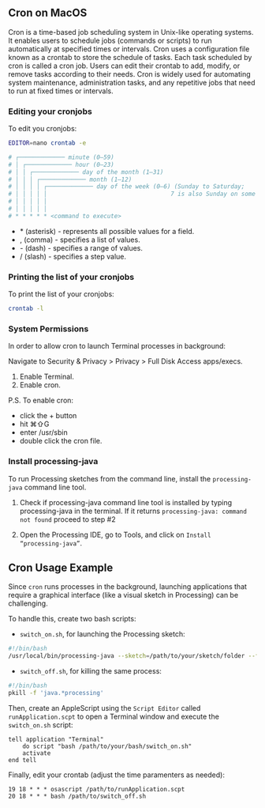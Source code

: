 ## Cron on MacOS

Cron is a time-based job scheduling system in Unix-like operating systems. It enables users to schedule jobs (commands or scripts) to run automatically at specified times or intervals. Cron uses a configuration file known as a crontab to store the schedule of tasks. Each task scheduled by cron is called a cron job. Users can edit their crontab to add, modify, or remove tasks according to their needs. Cron is widely used for automating system maintenance, administration tasks, and any repetitive jobs that need to run at fixed times or intervals.

### Editing your cronjobs

To edit you cronjobs:
```bash 
EDITOR=nano crontab -e
```

```bash 
# ┌───────────── minute (0–59)
# │ ┌───────────── hour (0–23)
# │ │ ┌───────────── day of the month (1–31)
# │ │ │ ┌───────────── month (1–12)
# │ │ │ │ ┌───────────── day of the week (0–6) (Sunday to Saturday;
# │ │ │ │ │                                   7 is also Sunday on some systems)
# │ │ │ │ │
# │ │ │ │ │
# * * * * * <command to execute>
``` 

- \* (asterisk) - represents all possible values for a field.
- \, (comma) - specifies a list of values.
- \- (dash) - specifies a range of values.
- \/ (slash) - specifies a step value.

### Printing the list of your cronjobs

To print the list of your cronjobs:
```bash 
crontab -l
```

### System Permissions

In order to allow cron to launch Terminal processes in background:

Navigate to Security & Privacy > Privacy > Full Disk Access apps/execs.
1. Enable Terminal.
2. Enable cron.

P.S.
To enable cron:
- click the + button
- hit ⌘⇧G
- enter /usr/sbin
- double click the cron file.

### Install processing-java

To run Processing sketches from the command line, install the `processing-java` command line tool.

1. Check if processing-java command line tool is installed by typing processing-java in the terminal. If it returns `processing-java: command not found` proceed to step #2

2. Open the Processing IDE, go to Tools, and click on `Install “processing-java”`.


## Cron Usage Example

Since `cron` runs processes in the background, launching applications that require a graphical interface (like a visual sketch in Processing) can be challenging.

To handle this, create two bash scripts:

* `switch_on.sh`, for launching the Processing sketch:
``` bash
#!/bin/bash
/usr/local/bin/processing-java --sketch=/path/to/your/sketch/folder --force --run 2>> /path/to/your/desktop/error_log.txt 
```

* `switch_off.sh`, for killing the same process:

``` bash
#!/bin/bash
pkill -f 'java.*processing'
```

Then, create an AppleScript using the `Script Editor` called `runApplication.scpt` to open a Terminal window and execute the `switch_on.sh` script:

``` AppleScript
tell application "Terminal"
	do script "bash /path/to/your/bash/switch_on.sh"
	activate
end tell
```

Finally, edit your crontab (adjust the time paramenters as needed): 
```
19 18 * * * osascript /path/to/runApplication.scpt  
20 18 * * * bash /path/to/switch_off.sh
```
